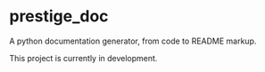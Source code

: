 # prestige_doc

A python documentation generator, from code to README markup.

This project is currently in development.
